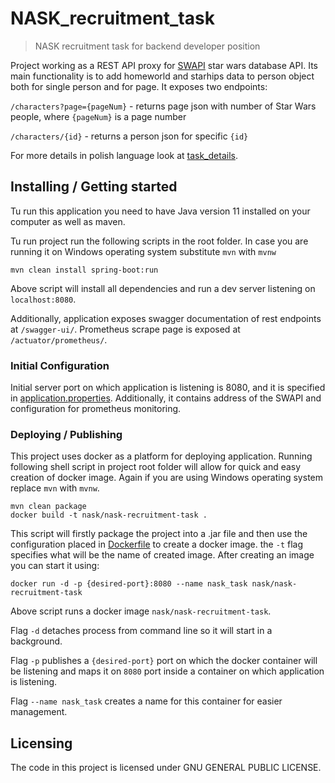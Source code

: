 # NASK_recruitment_task
> NASK recruitment task for backend developer position

Project working as a REST API proxy for [SWAPI](https://swapi.dev) star wars database API. 
Its main functionality is to add homeworld and starhips data to person object both for single person and for page.
It exposes two endpoints:

`/characters?page={pageNum}` - returns page json with number of Star Wars people, where `{pageNum}` is a page number

`/characters/{id}` - returns a person json for specific `{id}`

For more details in polish language look at [task_details](/task_details/zadanie-rekrutacyjne-backend.pdf).

## Installing / Getting started

Tu run this application you need to have Java version 11 installed on your computer as well as maven.

Tu run project run the following scripts in the root folder.
In case you are running it on Windows operating system substitute `mvn` with `mvnw`

```shell
mvn clean install spring-boot:run
```

Above script will install all dependencies and run a dev server listening on `localhost:8080`.

Additionally, application exposes swagger documentation of rest endpoints at `/swagger-ui/`.
Prometheus scrape page is exposed at `/actuator/prometheus/`.

### Initial Configuration

Initial server port on which application is listening is 8080,
and it is specified in [application.properties](/src/main/resources/application.properties).
Additionally, it contains address of the SWAPI and configuration for prometheus monitoring.

### Deploying / Publishing

This project uses docker as a platform for deploying application.
Running following shell script in project root folder will allow for quick and easy creation of docker image.
Again if you are using Windows operating system replace `mvn` with `mvnw`.

```shell
mvn clean package
docker build -t nask/nask-recruitment-task .
```

This script will firstly package the project into a .jar file
and then use the configuration placed in [Dockerfile](/Dockerfile) to create a docker image.
the `-t` flag specifies what will be the name of created image.
After creating an image you can start it using:

```shell
docker run -d -p {desired-port}:8080 --name nask_task nask/nask-recruitment-task
```
 
Above script runs a docker image `nask/nask-recruitment-task`.

Flag `-d` detaches process from command line so it will start in a background.

Flag `-p` publishes a `{desired-port}` port on which the docker container
will be listening and maps it on `8080` port inside a container on which application is listening.

Flag `--name nask_task` creates a name for this container for easier management.

## Licensing

The code in this project is licensed under GNU GENERAL PUBLIC LICENSE.